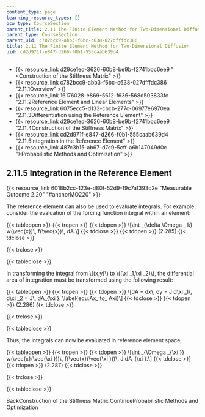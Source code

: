 ```yaml
---
content_type: page
learning_resource_types: []
ocw_type: CourseSection
parent_title: 2.11 The Finite Element Method for Two-Dimensional Diffusion
parent_type: CourseSection
parent_uid: c782bcc9-abb3-f6bc-c638-027dfffdc386
title: 2.11 The Finite Element Method for Two-Dimensional Diffusion
uid: cd2d971f-e847-d266-f0b1-555caab639d4
---
```


*   {{< resource_link d29ce1ed-3626-60b8-be9b-f2741bbc6ee9 "\<Construction of the Stiffness Matrix" >}}
*   {{< resource_link c782bcc9-abb3-f6bc-c638-027dfffdc386 "2.11.1Overview" >}}
*   {{< resource_link 16176028-e869-5612-f636-568d503833fc "2.11.2Reference Element and Linear Elements" >}}
*   {{< resource_link 6075ecc5-d133-cbcb-277c-06977e6970ea "2.11.3Differentiation using the Reference Element" >}}
*   {{< resource_link d29ce1ed-3626-60b8-be9b-f2741bbc6ee9 "2.11.4Construction of the Stiffness Matrix" >}}
*   {{< resource_link cd2d971f-e847-d266-f0b1-555caab639d4 "2.11.5Integration in the Reference Element" >}}
*   {{< resource_link 487c3b15-ab67-d7c9-5cff-a6b147049d0c "\>Probabilistic Methods and Optimization" >}}

2.11.5 Integration in the Reference Element
-------------------------------------------

{{< resource_link 6018b2cc-123e-d80f-52d9-19c7a1393c2e "Measurable Outcome 2.20" "#anchorMO220" >}}

The reference element can also be used to evaluate integrals. For example, consider the evaluation of the forcing function integral within an element:

{{< tableopen >}}
{{< tropen >}}
{{< tdopen >}}
\\\[\\int \_{\\delta \\Omega \_ k} w(\\vec{x})\\, f(\\vec{x})\\, dA.\\\]
{{< tdclose >}}
{{< tdopen >}}
(2.285)
{{< tdclose >}}

{{< trclose >}}

{{< tableclose >}}

In transforming the integral from \\((x,y)\\) to \\((\\xi \_1,\\xi \_2)\\), the differential area of integration must be transformed using the following result:

{{< tableopen >}}
{{< tropen >}}
{{< tdopen >}}
\\\[dA = dx\\, dy = J d\\xi \_1\\, d\\xi \_2 = J\\, dA\_{\\xi }. \\label{equ:Ax\_ to\_ Axi}\\\]
{{< tdclose >}}
{{< tdopen >}}
(2.286)
{{< tdclose >}}

{{< trclose >}}

{{< tableclose >}}

Thus, the integrals can now be evaluated in reference element space,

{{< tableopen >}}
{{< tropen >}}
{{< tdopen >}}
\\\[\\int \_{\\Omega \_{\\xi }} w(\\vec{x}(\\vec{\\xi }))\\, f(\\vec{x}(\\vec{\\xi }))\\, J dA\_{\\xi }.\\\]
{{< tdclose >}}
{{< tdopen >}}
(2.287)
{{< tdclose >}}

{{< trclose >}}

{{< tableclose >}}

BackConstruction of the Stiffness Matrix ContinueProbabilistic Methods and Optimization